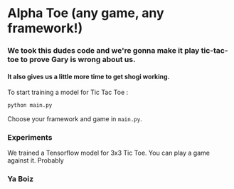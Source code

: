 # Alpha Toe (any game, any framework!)

### We took this dudes code and we're gonna make it play tic-tac-toe to prove Gary is wrong about us. 

#### It also gives us a little more time to get shogi working.

To start training a model for Tic Tac Toe :
```bash
python main.py
```
Choose your framework and game in ```main.py```.

### Experiments
We trained a Tensorflow model for 3x3 Tic Toe. You can play a game against it. Probably

### Ya Boiz

